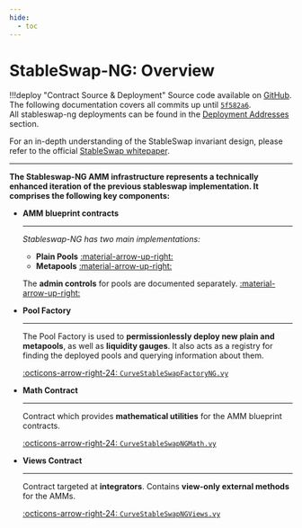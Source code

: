 ```yaml
---
hide:
  - toc
---
```



<h1>StableSwap-NG: Overview </h1>

!!!deploy "Contract Source & Deployment"
    Source code available on [GitHub](https://github.com/curvefi/stableswap-ng). The following documentation covers all commits up until [`5f582a6`](https://github.com/curvefi/stableswap-ng/commit/5f582a6b8f709d863825c5fbe026cd3b4fa2d840).  
    All stableswap-ng deployments can be found in the [Deployment Addresses](../../references/deployed-contracts.md#stableswap-ng) section.

For an in-depth understanding of the StableSwap invariant design, please refer to the official [StableSwap whitepaper](../../assets/pdf/stableswap-paper.pdf).


---


**The Stableswap-NG AMM infrastructure represents a technically enhanced iteration of the previous stableswap implementation. It comprises the following key components:**

<div class="grid cards" markdown>

-   **AMM blueprint contracts**

    ---

    *Stableswap-NG has two main implementations:*

    - **Plain Pools** [:material-arrow-up-right:](./pools/plainpool.md)
    - **Metapools** [:material-arrow-up-right:](./pools/metapool.md)

    The **admin controls** for pools are documented separately. [:material-arrow-up-right:](./pools/admin_controls.md)


-   **Pool Factory**

    ---

    The Pool Factory is used to **permissionlessly deploy new plain and metapools**, as well as **liquidity gauges**. It also acts as a registry for finding the deployed pools and querying information about them.

    [:octicons-arrow-right-24: `CurveStableSwapFactoryNG.vy`](../../factory/stableswapNG/overview.md)

-   **Math Contract**

    ---

    Contract which provides **mathematical utilities** for the AMM blueprint contracts.

    [:octicons-arrow-right-24: `CurveStableSwapNGMath.vy`](./utility_contracts/math.md)

-   **Views Contract**

    ---

    Contract targeted at **integrators**. Contains **view-only external methods** for the AMMs.

    [:octicons-arrow-right-24: `CurveStableSwapNGViews.vy`](./utility_contracts/views.md)

</div>
